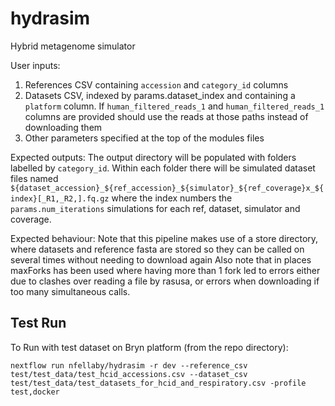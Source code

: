 # hydrasim
Hybrid metagenome simulator

User inputs:
1. References CSV containing `accession` and `category_id` columns
2. Datasets CSV, indexed by params.dataset_index and containing a `platform` column. If `human_filtered_reads_1` and `human_filtered_reads_1` columns are provided should use the reads at those paths instead of downloading them
3. Other parameters specified at the top of the modules files

Expected outputs:
The output directory will be populated with folders labelled by `category_id`. Within each folder there will be simulated dataset files named `${dataset_accession}_${ref_accession}_${simulator}_${ref_coverage}x_${index}[_R1,_R2,].fq.gz` where the index numbers the `params.num_iterations` simulations for each ref, dataset, simulator and coverage.

Expected behaviour:
Note that this pipeline makes use of a store directory, where datasets and reference fasta are stored so they can be called on several times without needing to download again
Also note that in places maxForks has been used where having more than 1 fork led to errors either due to clashes over reading a file by rasusa, or errors when downloading if too many simultaneous calls.

## Test Run
To Run with test dataset on Bryn platform (from the repo directory):
```
nextflow run nfellaby/hydrasim -r dev --reference_csv test/test_data/test_hcid_accessions.csv --dataset_csv test/test_data/test_datasets_for_hcid_and_respiratory.csv -profile test,docker
```